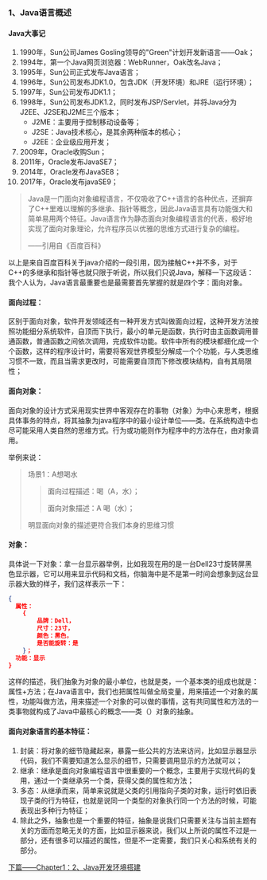 ### 1、Java语言概述

#### Java大事记

1. 1990年，Sun公司James Gosling领导的"Green"计划开发新语言——Oak；
2. 1994年，第一个Java网页浏览器：WebRunner，Oak改名Java；
3. 1995年，Sun公司正式发布Java语言；
4. 1996年，Sun公司发布JDK1.0，包含JDK（开发环境）和JRE（运行环境）；
5. 1997年，Sun公司发布JDK1.1；
6. 1998年，Sun公司发布JDK1.2，同时发布JSP/Servlet，并将Java分为J2EE、J2SE和J2ME三个版本；
   - J2ME：主要用于控制移动设备等；
   - J2SE：Java技术核心，是其余两种版本的核心；
   - J2EE：企业级应用开发；
7. 2009年，Oracle收购Sun；
8. 2011年，Oracle发布JavaSE7；
9. 2014年，Oracle发布JavaSE8；
10. 2017年，Oracle发布javaSE9；

>Java是一门面向对象编程语言，不仅吸收了C++语言的各种优点，还摒弃了C++里难以理解的多继承、指针等概念，因此Java语言具有功能强大和简单易用两个特征。Java语言作为静态面向对象编程语言的代表，极好地实现了面向对象理论，允许程序员以优雅的思维方式进行复杂的编程。
>
>——引用自《百度百科》

以上是来自百度百科关于java介绍的一段引用，因为接触C++并不多，对于C++的多继承和指针等也就只限于听说，所以我们只说Java，解释一下这段话：我个人认为，Java语言最重要也是最需要首先掌握的就是四个字：面向对象。

#### 面向过程：

区别于面向对象，软件开发领域还有一种开发方式叫做面向过程，这种开发方法按照功能细分系统软件，自顶而下执行，最小的单元是函数，执行时由主函数调用普通函数，普通函数之间依次调用，完成软件功能。软件中所有的模块都细化成一个个函数，这样的程序设计时，需要将客观世界模型分解成一个个功能，与人类思维习惯不一致，而且当需求更改时，可能需要自顶而下修改模块结构，自有其局限性；

#### 面向对象：

面向对象的设计方式采用现实世界中客观存在的事物（对象）为中心来思考，根据具体事务的特点，将其抽象为java程序中的最小设计单位——类。在系统构造中也尽可能采用人类自然的思维方式。行为或功能则作为程序中的方法存在，由对象调用。

举例来说：

> 场景1：A想喝水
>
> > 面向过程描述：喝（A，水）；
> >
> > 面向对象描述：A 喝（水）；
>
> 明显面向对象的描述更符合我们本身的思维习惯

#### 对象：

具体说一下对象：拿一台显示器举例，比如我现在用的是一台Dell23寸旋转屏黑色显示器，它可以用来显示代码和文档，你脑海中是不是第一时间会想象到这台显示器大致的样子，我们这样表示一下：

```json
{
  属性：
  	{
   		品牌：Dell，
  		尺寸：23寸，
  		颜色：黑色，
  		是否能旋转：是
	}；
  功能：显示
}
```

这样的描述，我们抽象为对象的最小单位，也就是类，一个基本类的组成也就是：属性+方法；在Java语言中，我们也把属性叫做全局变量，用来描述一个对象的属性，功能叫做方法，用来描述一个对象的可以做的事情，这有共同属性和方法的一类事物就构成了Java中最核心的概念——类（）对象的抽象。

#### 面向对象语言的基本特征：

1. 封装：将对象的细节隐藏起来，暴露一些公共的方法来访问，比如显示器显示代码，我们不需要知道怎么显示的细节，只需要调用显示的方法就可以；
2. 继承：继承是面向对象编程语言中很重要的一个概念，主要用于实现代码的复用，通过一个类继承另一个类，获得父类的属性和方法；
3. 多态：从继承而来，简单来说就是父类的引用指向子类的对象，运行时依旧表现子类的行为特征，也就是说同一个类型的对象执行同一个方法的时候，可能表现出多种行为特征；
4. 除此之外，抽象也是一个重要的特征，抽象是说我们只需要关注与当前主题有关的方面而忽略无关的方面，比如显示器来说，我们以上所说的属性不过是一部分，还有很多可以描述的属性，但是不一定需要，我们只关心和系统有关的部分。


[下篇——Chapter1：2、Java开发环境搭建](2、Java开发环境搭建.md)

